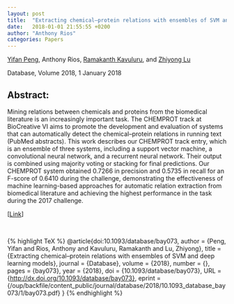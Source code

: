 ```yaml
---
layout: post
title:  "Extracting chemical–protein relations with ensembles of SVM and deep learning models"
date:   2018-01-01 21:55:55 +0200
author: "Anthony Rios"
categories: Papers
---
```


<a href="https://www.ncbi.nlm.nih.gov/research/staff/pengy6/">Yifan Peng</a>, Anthony Rios, <a href="http://protocols.netlab.uky.edu/~rvkavu2/">Ramakanth Kavuluru</a>, and <a href="https://www.ncbi.nlm.nih.gov/research/bionlp/">Zhiyong Lu</a>

Database, Volume 2018, 1 January 2018

## Abstract:
Mining relations between chemicals and proteins from the biomedical literature is an increasingly important task. The CHEMPROT track at BioCreative VI aims to promote the development and evaluation of systems that can automatically detect the chemical–protein relations in running text (PubMed abstracts). This work describes our CHEMPROT track entry, which is an ensemble of three systems, including a support vector machine, a convolutional neural network, and a recurrent neural network. Their output is combined using majority voting or stacking for final predictions. Our CHEMPROT system obtained 0.7266 in precision and 0.5735 in recall for an F-score of 0.6410 during the challenge, demonstrating the effectiveness of machine learning-based approaches for automatic relation extraction from biomedical literature and achieving the highest performance in the task during the 2017 challenge.

[<a href="https://doi.org/10.1093/database/bay073">Link</a>]

<br />


{% highlight TeX %}
@article{doi:10.1093/database/bay073,
author = {Peng, Yifan and Rios, Anthony and Kavuluru, Ramakanth and Lu, Zhiyong},
title = {Extracting chemical–protein relations with ensembles of SVM and deep learning models},
journal = {Database},
volume = {2018},
number = {},
pages = {bay073},
year = {2018},
doi = {10.1093/database/bay073},
URL = {http://dx.doi.org/10.1093/database/bay073},
eprint = {/oup/backfile/content_public/journal/database/2018/10.1093_database_bay073/1/bay073.pdf}
}
{% endhighlight %}
